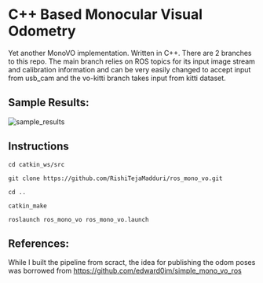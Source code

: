 # C++ Based Monocular Visual Odometry 
Yet another MonoVO implementation. Written in C++. There are 2 branches to this repo. The main branch relies on ROS topics for its input image stream and calibration information and can be very easily changed to accept input from usb_cam and the vo-kitti branch takes input from kitti dataset.


## Sample Results:
![sample_results](images/result.gif)

## Instructions
```
cd catkin_ws/src
```
```
git clone https://github.com/RishiTejaMadduri/ros_mono_vo.git
```
```
cd ..
```
```
catkin_make
```
```
roslaunch ros_mono_vo ros_mono_vo.launch 
```


## References:
While I built the pipeline from scract, the idea for publishing the odom poses was borrowed from https://github.com/edward0im/simple_mono_vo_ros



